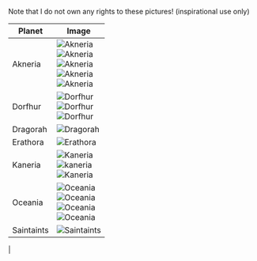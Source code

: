 Note that I do not own any rights to these pictures! (inspirational use only)

|Planet|Image|
|-------|-------|
| Akneria | ![Akneria](http://vignette4.wikia.nocookie.net/finalfantasy/images/f/f5/Fortress_-_World_Map_Desert.jpg/revision/latest?cb=20090923083752)<br/>![Akneria](https://cdna0.artstation.com/p/assets/images/images/001/796/436/large/rostislav-zagornov-desertelf.jpg?1452862129)<br/>![Akneria](http://orig14.deviantart.net/256f/f/2009/060/5/c/canyon_city_by_zackf.jpg)<br/>![Akneria](https://cdnb1.artstation.com/p/assets/images/images/004/278/337/large/graham-held-desolate.jpg?1481955643)<br/>![Akneria](https://s-media-cache-ak0.pinimg.com/736x/be/07/49/be0749c635ef1457ab5a852e004b74ba.jpg)|
| Dorfhur | ![Dorfhur](https://cdnb1.artstation.com/p/assets/images/images/000/501/725/large/thom-tenery-thomtenery-elvencity-wotc.jpg?1443931791)<br/>![Dorfhur](https://cdnb1.artstation.com/p/assets/images/images/003/037/753/large/vladek-sakolski-forgotten-portal-small.jpg?1468844181)<br/>![Dorfhur](http://www.wallpaperup.com/uploads/wallpapers/2012/12/19/25855/big_thumb_aaf39225359745ce2750c93a41e1abaa.jpg)| 
| Dragorah | ![Dragorah](http://pheopic.ru/images/251/1/35189.jpg)
| Erathora | ![Erathora](https://s-media-cache-ak0.pinimg.com/736x/07/93/78/079378aa212cd1d5fafddfcff04e205f.jpg)|
| Kaneria | ![Kaneria](http://hdwallpapersf.com/wp-content/uploads/2016/10/artsergeyzabelinlandscapefantasyworldrocksmountainscastleflyingcloudssnow.jpg)<br/>![kaneria](http://media-cache-ak0.pinimg.com/736x/6d/d9/4b/6dd94b2685d7ae86ff6494185a12663f.jpg)<br/>![Kaneria](http://www.wall321.com/thumbnails/detail/20121127/mountains%20winter%20snow%20fantasy%20art%202047x1080%20wallpaper_www.wall321.com_30.jpg)|
| Oceania | ![Oceania](http://www.magic4walls.com/wp-content/uploads/2013/12/Art-Waqas-Mallick-landscape-fantasy-world-rocks-beach-sea.jpg)<br/>![Oceania](http://orig10.deviantart.net/8526/f/2012/134/8/f/8fa189ada7b977830d2dea48e19af27f-d4zpa5a.jpg)<br/>![Oceania](https://cdna0.artstation.com/p/assets/images/images/003/933/172/large/frej-agelii-kashima-34-meter-space-antenna-frej-agelii.jpg?1478658112)<br/>![Oceania](https://cdnb1.artstation.com/p/assets/images/images/003/081/809/large/nirakar-mahalik-0001-v01-final-02-v01-low.jpg?1469457506)| 
| Saintaints | ![Saintaints](http://7-themes.com/data_images/collection/8/4498955-fantasy-world-wallpapers.jpg)
|
